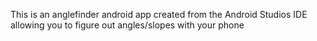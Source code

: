 This is an anglefinder android app created from the Android Studios IDE allowing you to figure out angles/slopes with your phone 
